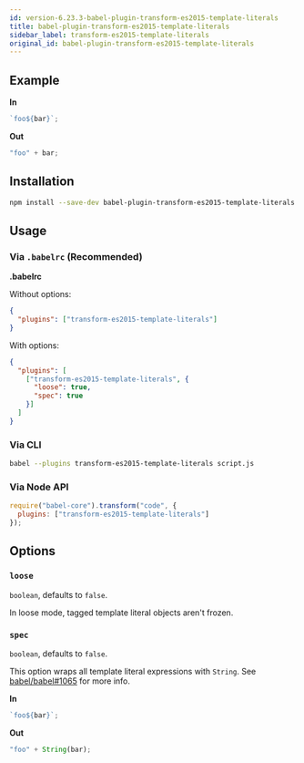 ```yaml
---
id: version-6.23.3-babel-plugin-transform-es2015-template-literals
title: babel-plugin-transform-es2015-template-literals
sidebar_label: transform-es2015-template-literals
original_id: babel-plugin-transform-es2015-template-literals
---
```


## Example

**In**

```javascript
`foo${bar}`;
```

**Out**

```javascript
"foo" + bar;
```

## Installation

```sh
npm install --save-dev babel-plugin-transform-es2015-template-literals
```

## Usage

### Via `.babelrc` (Recommended)

**.babelrc**

Without options:

```json
{
  "plugins": ["transform-es2015-template-literals"]
}
```

With options:

```json
{
  "plugins": [
    ["transform-es2015-template-literals", {
      "loose": true,
      "spec": true
    }]
  ]
}
```

### Via CLI

```sh
babel --plugins transform-es2015-template-literals script.js
```

### Via Node API

```javascript
require("babel-core").transform("code", {
  plugins: ["transform-es2015-template-literals"]
});
```

## Options

### `loose`

`boolean`, defaults to `false`.

In loose mode, tagged template literal objects aren't frozen.

### `spec`

`boolean`, defaults to `false`.

This option wraps all template literal expressions with `String`. See [babel/babel#1065](https://github.com/babel/babel/issues/1065) for more info.

**In**

```javascript
`foo${bar}`;
```

**Out**

```javascript
"foo" + String(bar);
```

